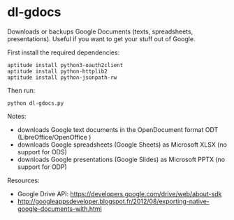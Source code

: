 # dl-gdocs

Downloads or backups Google Documents (texts, spreadsheets, presentations). Useful if you want to get your stuff out of Google.

First install the required dependencies:

```
aptitude install python3-oauth2client
aptitude install python-httplib2
aptitude install python-jsonpath-rw
```

Then run:

```
python dl-gdocs.py
```
Notes:

* downloads Google text documents in the OpenDocument format ODT (LibreOffice/OpenOffice ) 
* downloads Google spreadsheets (Google Sheets) as Microsoft XLSX (no support for ODS) 
* downloads Google presentations (Google Slides)  as Microsoft PPTX (no support for ODP) 

Resources:

* Google Drive API: <https://developers.google.com/drive/web/about-sdk>
* <http://googleappsdeveloper.blogspot.fr/2012/08/exporting-native-google-documents-with.html>
